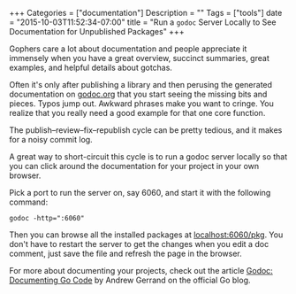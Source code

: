 +++
Categories = ["documentation"]
Description = ""
Tags = ["tools"]
date = "2015-10-03T11:52:34-07:00"
title = "Run a `godoc` Server Locally to See Documentation for Unpublished Packages"
+++

Gophers care a lot about documentation and people appreciate it immensely when you have a great overview, succinct summaries, great examples, and helpful details about gotchas.

Often it's only after publishing a library and then perusing the generated documentation on [godoc.org][1] that you start seeing the missing bits and pieces. Typos jump out. Awkward phrases make you want to cringe. You realize that you really need a good example for that one core function.

The publish–review–fix–republish cycle can be pretty tedious, and it makes for a noisy commit log.

A great way to short-circuit this cycle is to run a godoc server locally so that you can click around the documentation for your project in your own browser.

Pick a port to run the server on, say 6060, and start it with the following command:

    godoc -http=":6060"

Then you can browse all the installed packages at [localhost:6060/pkg][2]. You don't have to restart the server to get the changes when you edit a doc comment, just save the file and refresh the page in the browser.

For more about documenting your projects, check out the article [Godoc: Documenting Go Code][3] by Andrew Gerrand on the official Go blog.

[1]: https://godoc.org/
[2]: http://localhost:6060/pkg
[3]: http://blog.golang.org/godoc-documenting-go-code
